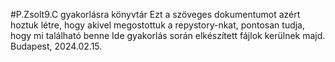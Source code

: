 #P.Zsolt9.C
gyakorlásra könyvtár
Ezt a szöveges dokumentumot azért hoztuk létre, hogy akivel megostottuk a repystory-nkat, pontosan tudja, hogy mi található benne
Ide gyakorlás során elkészített fájlok kerülnek majd.
Budapest, 2024.02.15.
